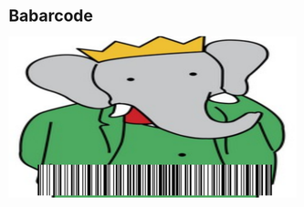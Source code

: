 # Babarcode
![babarcode sur minecraft](https://github.com/MathiasDPX/Babarcode/blob/main/images/babarcode.png)
